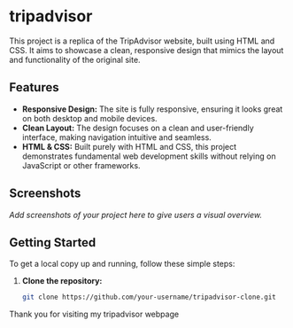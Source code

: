 # tripadvisor

This project is a replica of the TripAdvisor website, built using HTML and CSS. It aims to showcase a clean, responsive design that mimics the layout and functionality of the original site. 

## Features

- **Responsive Design:** The site is fully responsive, ensuring it looks great on both desktop and mobile devices.
- **Clean Layout:** The design focuses on a clean and user-friendly interface, making navigation intuitive and seamless.
- **HTML & CSS:** Built purely with HTML and CSS, this project demonstrates fundamental web development skills without relying on JavaScript or other frameworks.

## Screenshots

_Add screenshots of your project here to give users a visual overview._

## Getting Started

To get a local copy up and running, follow these simple steps:

1. **Clone the repository:**
   ```bash
   git clone https://github.com/your-username/tripadvisor-clone.git
Thank you for visiting my tripadvisor webpage
